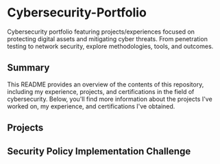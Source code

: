 # Cybersecurity-Portfolio
Cybersecurity portfolio featuring projects/experiences focused on protecting digital assets and mitigating cyber threats. From penetration testing to network security, explore methodologies, tools, and outcomes. 
## Summary
This README provides an overview of the contents of this repository, including my experience, projects, and certifications in the field of cybersecurity. Below, you'll find more information about the projects I've worked on, my experience, and certifications I've obtained.
## Projects
## Security Policy Implementation Challenge


